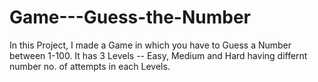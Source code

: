 # Game---Guess-the-Number
In this Project, I made a Game in which you have to Guess a Number between 1-100. It has 3 Levels -- Easy, Medium and Hard having differnt number no. of attempts in each Levels.

